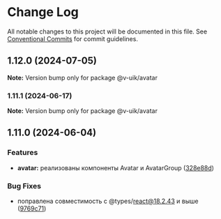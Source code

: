 # Change Log

All notable changes to this project will be documented in this file.
See [Conventional Commits](https://conventionalcommits.org) for commit guidelines.

## 1.12.0 (2024-07-05)

**Note:** Version bump only for package @v-uik/avatar





### 1.11.1 (2024-06-17)

**Note:** Version bump only for package @v-uik/avatar





## 1.11.0 (2024-06-04)


### Features

* **avatar:** реализованы компоненты Avatar и AvatarGroup ([328e88d](#))


### Bug Fixes

* поправлена совместимость с @types/react@18.2.43 и выше ([9769c71](#))
